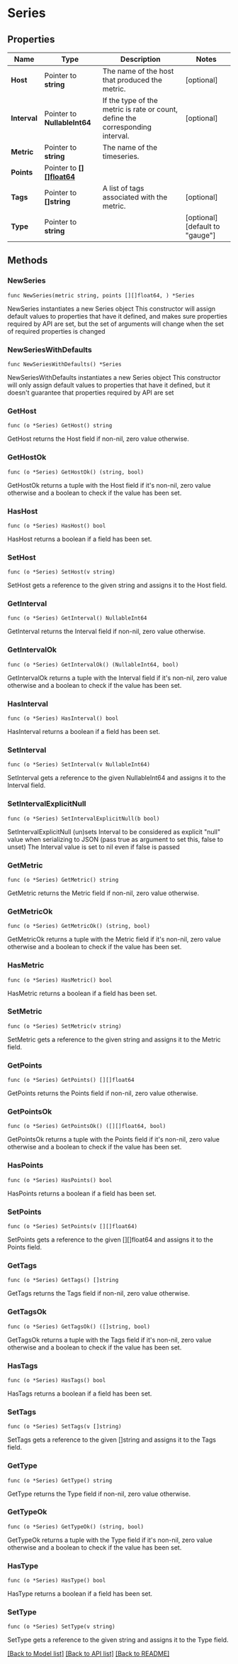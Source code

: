 # Series

## Properties

Name | Type | Description | Notes
------------ | ------------- | ------------- | -------------
**Host** | Pointer to **string** | The name of the host that produced the metric. | [optional] 
**Interval** | Pointer to **NullableInt64** | If the type of the metric is rate or count, define the corresponding interval. | [optional] 
**Metric** | Pointer to **string** | The name of the timeseries. | 
**Points** | Pointer to [**[][]float64**](array.md) |  | 
**Tags** | Pointer to **[]string** | A list of tags associated with the metric. | [optional] 
**Type** | Pointer to **string** |  | [optional] [default to "gauge"]

## Methods

### NewSeries

`func NewSeries(metric string, points [][]float64, ) *Series`

NewSeries instantiates a new Series object
This constructor will assign default values to properties that have it defined,
and makes sure properties required by API are set, but the set of arguments
will change when the set of required properties is changed

### NewSeriesWithDefaults

`func NewSeriesWithDefaults() *Series`

NewSeriesWithDefaults instantiates a new Series object
This constructor will only assign default values to properties that have it defined,
but it doesn't guarantee that properties required by API are set

### GetHost

`func (o *Series) GetHost() string`

GetHost returns the Host field if non-nil, zero value otherwise.

### GetHostOk

`func (o *Series) GetHostOk() (string, bool)`

GetHostOk returns a tuple with the Host field if it's non-nil, zero value otherwise
and a boolean to check if the value has been set.

### HasHost

`func (o *Series) HasHost() bool`

HasHost returns a boolean if a field has been set.

### SetHost

`func (o *Series) SetHost(v string)`

SetHost gets a reference to the given string and assigns it to the Host field.

### GetInterval

`func (o *Series) GetInterval() NullableInt64`

GetInterval returns the Interval field if non-nil, zero value otherwise.

### GetIntervalOk

`func (o *Series) GetIntervalOk() (NullableInt64, bool)`

GetIntervalOk returns a tuple with the Interval field if it's non-nil, zero value otherwise
and a boolean to check if the value has been set.

### HasInterval

`func (o *Series) HasInterval() bool`

HasInterval returns a boolean if a field has been set.

### SetInterval

`func (o *Series) SetInterval(v NullableInt64)`

SetInterval gets a reference to the given NullableInt64 and assigns it to the Interval field.

### SetIntervalExplicitNull

`func (o *Series) SetIntervalExplicitNull(b bool)`

SetIntervalExplicitNull (un)sets Interval to be considered as explicit "null" value
when serializing to JSON (pass true as argument to set this, false to unset)
The Interval value is set to nil even if false is passed
### GetMetric

`func (o *Series) GetMetric() string`

GetMetric returns the Metric field if non-nil, zero value otherwise.

### GetMetricOk

`func (o *Series) GetMetricOk() (string, bool)`

GetMetricOk returns a tuple with the Metric field if it's non-nil, zero value otherwise
and a boolean to check if the value has been set.

### HasMetric

`func (o *Series) HasMetric() bool`

HasMetric returns a boolean if a field has been set.

### SetMetric

`func (o *Series) SetMetric(v string)`

SetMetric gets a reference to the given string and assigns it to the Metric field.

### GetPoints

`func (o *Series) GetPoints() [][]float64`

GetPoints returns the Points field if non-nil, zero value otherwise.

### GetPointsOk

`func (o *Series) GetPointsOk() ([][]float64, bool)`

GetPointsOk returns a tuple with the Points field if it's non-nil, zero value otherwise
and a boolean to check if the value has been set.

### HasPoints

`func (o *Series) HasPoints() bool`

HasPoints returns a boolean if a field has been set.

### SetPoints

`func (o *Series) SetPoints(v [][]float64)`

SetPoints gets a reference to the given [][]float64 and assigns it to the Points field.

### GetTags

`func (o *Series) GetTags() []string`

GetTags returns the Tags field if non-nil, zero value otherwise.

### GetTagsOk

`func (o *Series) GetTagsOk() ([]string, bool)`

GetTagsOk returns a tuple with the Tags field if it's non-nil, zero value otherwise
and a boolean to check if the value has been set.

### HasTags

`func (o *Series) HasTags() bool`

HasTags returns a boolean if a field has been set.

### SetTags

`func (o *Series) SetTags(v []string)`

SetTags gets a reference to the given []string and assigns it to the Tags field.

### GetType

`func (o *Series) GetType() string`

GetType returns the Type field if non-nil, zero value otherwise.

### GetTypeOk

`func (o *Series) GetTypeOk() (string, bool)`

GetTypeOk returns a tuple with the Type field if it's non-nil, zero value otherwise
and a boolean to check if the value has been set.

### HasType

`func (o *Series) HasType() bool`

HasType returns a boolean if a field has been set.

### SetType

`func (o *Series) SetType(v string)`

SetType gets a reference to the given string and assigns it to the Type field.


[[Back to Model list]](../README.md#documentation-for-models) [[Back to API list]](../README.md#documentation-for-api-endpoints) [[Back to README]](../README.md)


